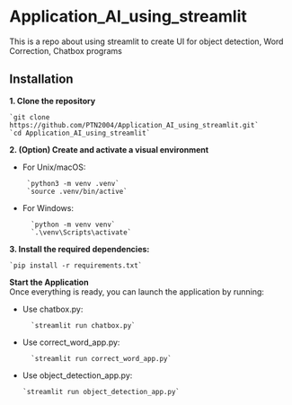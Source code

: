 # Application_AI_using_streamlit
This is a repo about using streamlit to create UI for object detection, Word Correction, Chatbox programs

## Installation
**1. Clone the repository**

    `git clone https://github.com/PTN2004/Application_AI_using_streamlit.git`  
    `cd Application_AI_using_streamlit`

**2. (Option) Create and activate a visual environment**
*  For Unix/macOS:  

        `python3 -m venv .venv`  
        `source .venv/bin/active`
* For Windows:

        `python -m venv venv`  
        `.\venv\Scripts\activate`

**3. Install the required dependencies:**

    `pip install -r requirements.txt`
**Start the Application**  
Once everything is ready, you can launch the application by running:
* Use chatbox.py:
    
        `streamlit run chatbox.py`
* Use correct_word_app.py:
    
        `streamlit run correct_word_app.py`
* Use object_detection_app.py:

      `streamlit run object_detection_app.py`